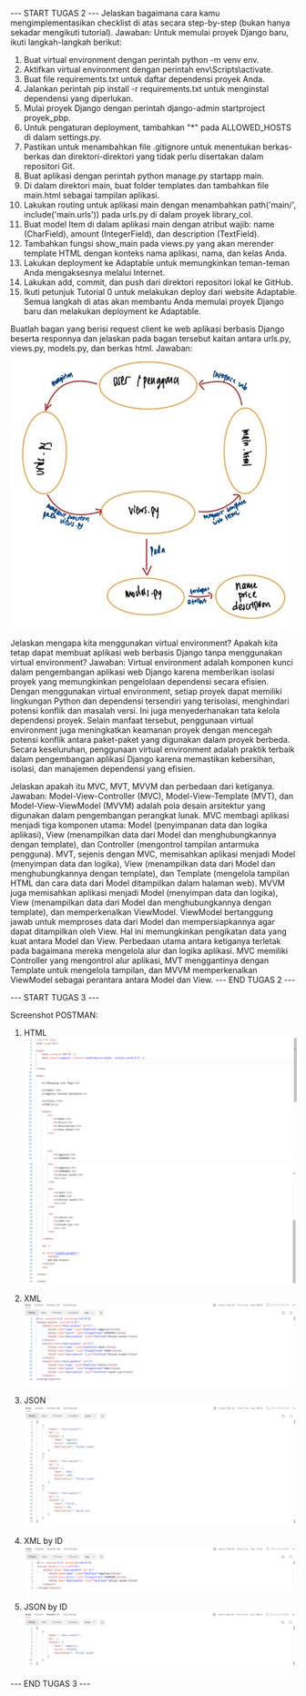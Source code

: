 --- START TUGAS 2 ---
Jelaskan bagaimana cara kamu mengimplementasikan checklist di atas secara step-by-step (bukan hanya sekadar mengikuti tutorial).
Jawaban:
Untuk memulai proyek Django baru, ikuti langkah-langkah berikut:
1. Buat virtual environment dengan perintah python -m venv env.
2. Aktifkan virtual environment dengan perintah env\Scripts\activate.
3. Buat file requirements.txt untuk daftar dependensi proyek Anda.
4. Jalankan perintah pip install -r requirements.txt untuk menginstal dependensi yang diperlukan.
5. Mulai proyek Django dengan perintah django-admin startproject proyek_pbp.
6. Untuk pengaturan deployment, tambahkan "*" pada ALLOWED_HOSTS di dalam settings.py.
7. Pastikan untuk menambahkan file .gitignore untuk menentukan berkas-berkas dan direktori-direktori yang tidak perlu disertakan dalam repositori Git.
8. Buat aplikasi dengan perintah python manage.py startapp main.
9. Di dalam direktori main, buat folder templates dan tambahkan file main.html sebagai tampilan aplikasi.
10. Lakukan routing untuk aplikasi main dengan menambahkan path('main/', include('main.urls')) pada urls.py di dalam proyek library_col.
11. Buat model Item di dalam aplikasi main dengan atribut wajib: name (CharField), amount (IntegerField), dan description (TextField).
12. Tambahkan fungsi show_main pada views.py yang akan merender template HTML dengan konteks nama aplikasi, nama, dan kelas Anda.
13. Lakukan deployment ke Adaptable untuk memungkinkan teman-teman Anda mengaksesnya melalui Internet.
14. Lakukan add, commit, dan push dari direktori repositori lokal ke GitHub.
15. Ikuti petunjuk Tutorial 0 untuk melakukan deploy dari website Adaptable.
Semua langkah di atas akan membantu Anda memulai proyek Django baru dan melakukan deployment ke Adaptable.

Buatlah bagan yang berisi request client ke web aplikasi berbasis Django beserta responnya dan jelaskan pada bagan tersebut kaitan antara urls.py, views.py, models.py, dan berkas html.
Jawaban:
![Alt text](image.png)

Jelaskan mengapa kita menggunakan virtual environment? Apakah kita tetap dapat membuat aplikasi web berbasis Django tanpa menggunakan virtual environment?
Jawaban:
Virtual environment adalah komponen kunci dalam pengembangan aplikasi web Django karena memberikan isolasi proyek yang memungkinkan pengelolaan dependensi secara efisien. Dengan menggunakan virtual environment, setiap proyek dapat memiliki lingkungan Python dan dependensi tersendiri yang terisolasi, menghindari potensi konflik dan masalah versi. Ini juga menyederhanakan tata kelola dependensi proyek.
Selain manfaat tersebut, penggunaan virtual environment juga meningkatkan keamanan proyek dengan mencegah potensi konflik antara paket-paket yang digunakan dalam proyek berbeda. Secara keseluruhan, penggunaan virtual environment adalah praktik terbaik dalam pengembangan aplikasi Django karena memastikan kebersihan, isolasi, dan manajemen dependensi yang efisien.

Jelaskan apakah itu MVC, MVT, MVVM dan perbedaan dari ketiganya.
Jawaban:
Model-View-Controller (MVC), Model-View-Template (MVT), dan Model-View-ViewModel (MVVM) adalah pola desain arsitektur yang digunakan dalam pengembangan perangkat lunak.
MVC membagi aplikasi menjadi tiga komponen utama: Model (penyimpanan data dan logika aplikasi), View (menampilkan data dari Model dan menghubungkannya dengan template), dan Controller (mengontrol tampilan antarmuka pengguna).
MVT, sejenis dengan MVC, memisahkan aplikasi menjadi Model (menyimpan data dan logika), View (menampilkan data dari Model dan menghubungkannya dengan template), dan Template (mengelola tampilan HTML dan cara data dari Model ditampilkan dalam halaman web).
MVVM juga memisahkan aplikasi menjadi Model (menyimpan data dan logika), View (menampilkan data dari Model dan menghubungkannya dengan template), dan memperkenalkan ViewModel. ViewModel bertanggung jawab untuk memproses data dari Model dan mempersiapkannya agar dapat ditampilkan oleh View. Hal ini memungkinkan pengikatan data yang kuat antara Model dan View.
Perbedaan utama antara ketiganya terletak pada bagaimana mereka mengelola alur dan logika aplikasi. MVC memiliki Controller yang mengontrol alur aplikasi, MVT menggantinya dengan Template untuk mengelola tampilan, dan MVVM memperkenalkan ViewModel sebagai perantara antara Model dan View.
--- END TUGAS 2 ---



--- START TUGAS 3 ---

Screenshot POSTMAN:
1. HTML
![Alt text](image-1.png)
![Alt text](image-2.png)

2. XML
![Alt text](image-3.png)

3. JSON
![Alt text](image-4.png)

4. XML by ID
![Alt text](image-6.png)

5. JSON by ID
![Alt text](image-5.png)

--- END TUGAS 3 ---